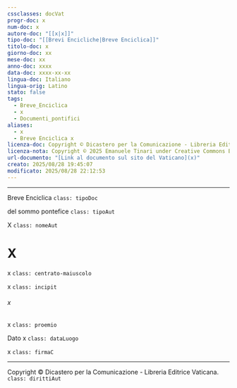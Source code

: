 ```yaml
---
cssclasses: docVat
progr-doc: x
num-doc: x
autore-doc: "[[x|x]]"
tipo-doc: "[[Brevi Encicliche|Breve Enciclica]]"
titolo-doc: x
giorno-doc: xx
mese-doc: xx
anno-doc: xxxx
data-doc: xxxx-xx-xx
lingua-doc: Italiano
lingua-orig: Latino
stato: false
tags:
  - Breve_Enciclica
  - x
  - Documenti_pontifici
aliases:
  - x
  - Breve Enciclica x
licenza-doc: Copyright © Dicastero per la Comunicazione - Libreria Editrice Vaticana
licenza-nota: Copyright © 2025 Emanuele Tinari under Creative Commons BY-NC-SA 4.0 https://creativecommons.org/licenses/by-nc-sa/4.0/
url-documento: "[Link al documento sul sito del Vaticano](x)"
creato: 2025/08/28 19:45:07
modificato: 2025/08/28 22:12:53
---
```


***

Breve Enciclica `class: tipoDoc`

del sommo pontefice `class: tipoAut`

X `class: nomeAut`

# X

x `class: centrato-maiuscolo`

x `class: incipit`

###### x

x `class: proemio`


Dato x `class: dataLuogo`

x `class: firmaC`

***

Copyright © Dicastero per la Comunicazione - Libreria Editrice Vaticana. `class: dirittiAut`


